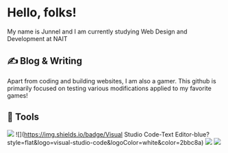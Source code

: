 # Hello, folks!

My name is Junnel and I am currently studying Web Design and Development at NAIT

## &#x270d; Blog & Writing

Apart from coding and building websites, I am also a gamer. This github is primarily focused on testing various modifications applied to my favorite games!

## 🔧 Tools
![](https://img.shields.io/badge/Windows-OS-blue?style=flat&logo=windows&logoColor=white&color=2bbc8a)
![](https://img.shields.io/badge/Visual Studio Code-Text Editor-blue?style=flat&logo=visual-studio-code&logoColor=white&color=2bbc8a)
![](https://img.shields.io/badge/HTML5-Language-blue?style=flat&logo=html5&logoColor=white&color=2bbc8a)
![](https://img.shields.io/badge/JavaScript-Code-blue?style=flat&logo=javascript&logoColor=white&color=2bbc8a)

<!--
**ExtraRice-EXE/ExtraRice-EXE** is a ✨ _special_ ✨ repository because its `README.md` (this file) appears on your GitHub profile.

Here are some ideas to get you started:

- 🔭 I’m currently working on ...
- 🌱 I’m currently learning ...
- 👯 I’m looking to collaborate on ...
- 🤔 I’m looking for help with ...
- 💬 Ask me about ...
- 📫 How to reach me: ...
- 😄 Pronouns: ...
- ⚡ Fun fact: ...
-->

